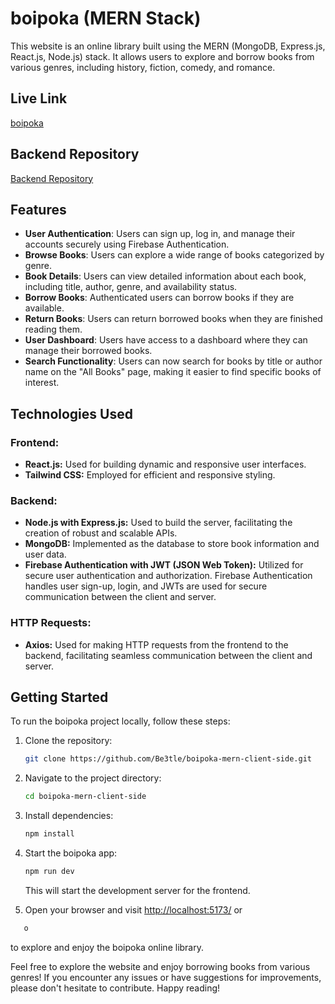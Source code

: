 # boipoka (MERN Stack)

This website is an online library built using the MERN (MongoDB, Express.js, React.js, Node.js) stack. It allows users to explore and borrow books from various genres, including history, fiction, comedy, and romance.

## Live Link

[boipoka](https://boip0ka.web.app/)

## Backend Repository

[Backend Repository](https://github.com/Be3tle/boipoka-mern-server-side.git)

## Features

- **User Authentication**: Users can sign up, log in, and manage their accounts securely using Firebase Authentication.
- **Browse Books**: Users can explore a wide range of books categorized by genre.
- **Book Details**: Users can view detailed information about each book, including title, author, genre, and availability status.
- **Borrow Books**: Authenticated users can borrow books if they are available.
- **Return Books**: Users can return borrowed books when they are finished reading them.
- **User Dashboard**: Users have access to a dashboard where they can manage their borrowed books.
- **Search Functionality**: Users can now search for books by title or author name on the "All Books" page, making it easier to find specific books of interest.

## Technologies Used

### Frontend:

- **React.js:** Used for building dynamic and responsive user interfaces.
- **Tailwind CSS:** Employed for efficient and responsive styling.

### Backend:

- **Node.js with Express.js:** Used to build the server, facilitating the creation of robust and scalable APIs.
- **MongoDB:** Implemented as the database to store book information and user data.
- **Firebase Authentication with JWT (JSON Web Token):** Utilized for secure user authentication and authorization. Firebase Authentication handles user sign-up, login, and JWTs are used for secure communication between the client and server.

### HTTP Requests:

- **Axios:** Used for making HTTP requests from the frontend to the backend, facilitating seamless communication between the client and server.

## Getting Started

To run the boipoka project locally, follow these steps:

1. Clone the repository:

   ```bash
   git clone https://github.com/Be3tle/boipoka-mern-client-side.git
   ```

2. Navigate to the project directory:

   ```bash
   cd boipoka-mern-client-side
   ```

3. Install dependencies:

   ```bash
   npm install
   ```

4. Start the boipoka app:

   ```bash
   npm run dev
   ```

   This will start the development server for the frontend.

5. Open your browser and visit [http://localhost:5173/](http://localhost:5173/) or

```bash
   o
```

to explore and enjoy the boipoka online library.

Feel free to explore the website and enjoy borrowing books from various genres! If you encounter any issues or have suggestions for improvements, please don't hesitate to contribute. Happy reading!
